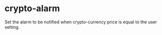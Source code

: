 # crypto-alarm
Set the alarm to be notified when crypto-currency price is equal to the user setting.
